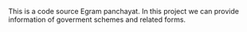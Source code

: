 This is a code source Egram panchayat. In this project we can provide information of goverment schemes and related forms.
